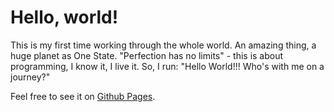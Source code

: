 # Hello, world!
This is my first time working through the whole world. An amazing thing, a huge planet as One State.
"Perfection has no limits" - this is about programming, I know it, I live it. 
    So, I run: "Hello World!!! Who's with me on a journey?"

Feel free to see it on 
[ Github Pages](https://vyacheslavv44.github.io/hello-world).
